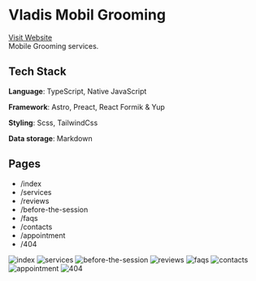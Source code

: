 # Vladis Mobil Grooming

[Visit Website](https://vladis.netlify.app/)  
Mobile Grooming services.

## Tech Stack

**Language**:
TypeScript, Native JavaScript

**Framework**:
Astro, Preact, React Formik & Yup

**Styling**:
Scss, TailwindCss

**Data storage**:
Markdown

## Pages

- /index
- /services
- /reviews
- /before-the-session
- /faqs
- /contacts
- /appointment
- /404

![index](https://raw.githubusercontent.com/Leon740/vladis-mobil-grooming-frontend/main/public/pages/pages_0_index.jpg?raw=true 'index')
![services](https://raw.githubusercontent.com/Leon740/vladis-mobil-grooming-frontend/main/public/pages/pages_1_services.jpg?raw=true 'services')
![before-the-session](https://raw.githubusercontent.com/Leon740/vladis-mobil-grooming-frontend/main/public/pages/pages_2_before-the-session.jpg?raw=true 'before-the-session')
![reviews](https://raw.githubusercontent.com/Leon740/vladis-mobil-grooming-frontend/main/public/pages/pages_3_reviews.jpg?raw=true 'reviews')
![faqs](https://raw.githubusercontent.com/Leon740/vladis-mobil-grooming-frontend/main/public/pages/pages_4_faqs.jpg?raw=true 'faqs')
![contacts](https://raw.githubusercontent.com/Leon740/vladis-mobil-grooming-frontend/main/public/pages/pages_5_contacts.jpg?raw=true 'contacts')
![appointment](https://raw.githubusercontent.com/Leon740/vladis-mobil-grooming-frontend/main/public/pages/pages_6_appointment.jpg?raw=true 'appointment')
![404](https://raw.githubusercontent.com/Leon740/vladis-mobil-grooming-frontend/main/public/pages/pages_0_404.jpg?raw=true '404')
